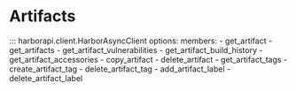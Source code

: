 # Artifacts

::: harborapi.client.HarborAsyncClient
    options:
        members:
        - get_artifact
        - get_artifacts
        - get_artifact_vulnerabilities
        - get_artifact_build_history
        - get_artifact_accessories
        - copy_artifact
        - delete_artifact
        - get_artifact_tags
        - create_artifact_tag
        - delete_artifact_tag
        - add_artifact_label
        - delete_artifact_label
